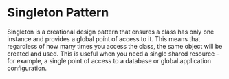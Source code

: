 # Singleton Pattern

Singleton is a creational design pattern that ensures a class has only one instance and provides a global point of access to it. This means that regardless of how many times you access the class, the same object will be created and used. This is useful when you need a single shared resource – for example, a single point of access to a database or global application configuration.
